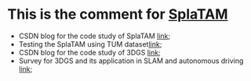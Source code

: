 # This is the comment for [SplaTAM](https://github.com/spla-tam/SplaTAM)
* CSDN blog for the code study of SplaTAM [link](https://blog.csdn.net/gwplovekimi/article/details/135647242?spm=1001.2014.3001.5501);
* Testing the SplaTAM using TUM dataset[link](https://blog.csdn.net/gwplovekimi/article/details/135671402?spm=1001.2014.3001.5501);
* CSDN blog for the code study of 3DGS [link](https://blog.csdn.net/gwplovekimi/article/details/135500438?spm=1001.2014.3001.5502);
* Survey for 3DGS and its application in SLAM and autonomous driving [link](https://blog.csdn.net/gwplovekimi/article/details/135397265?spm=1001.2014.3001.5501);